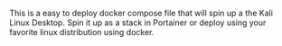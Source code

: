 This is a easy to deploy docker compose file that will spin up a the Kali Linux Desktop. Spin it up as a stack in Portainer or deploy using your favorite linux distribution using docker.
